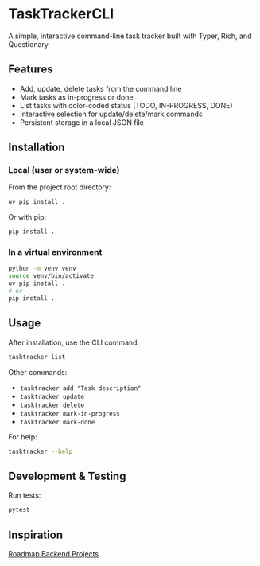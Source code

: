# TaskTrackerCLI

A simple, interactive command-line task tracker built with Typer, Rich, and Questionary.

## Features
- Add, update, delete tasks from the command line
- Mark tasks as in-progress or done
- List tasks with color-coded status (TODO, IN-PROGRESS, DONE)
- Interactive selection for update/delete/mark commands
- Persistent storage in a local JSON file

## Installation

### Local (user or system-wide)
From the project root directory:

```sh
uv pip install .
```
Or with pip:
```sh
pip install .
```

### In a virtual environment
```sh
python -m venv venv
source venv/bin/activate
uv pip install .
# or
pip install .
```

## Usage
After installation, use the CLI command:

```sh
tasktracker list
```

Other commands:
- `tasktracker add "Task description"`
- `tasktracker update`
- `tasktracker delete`
- `tasktracker mark-in-progress`
- `tasktracker mark-done`

For help:
```sh
tasktracker --help
```

## Development & Testing

Run tests:
```sh
pytest
```

## Inspiration

[Roadmap Backend Projects](https://roadmap.sh/projects/task-tracker) 